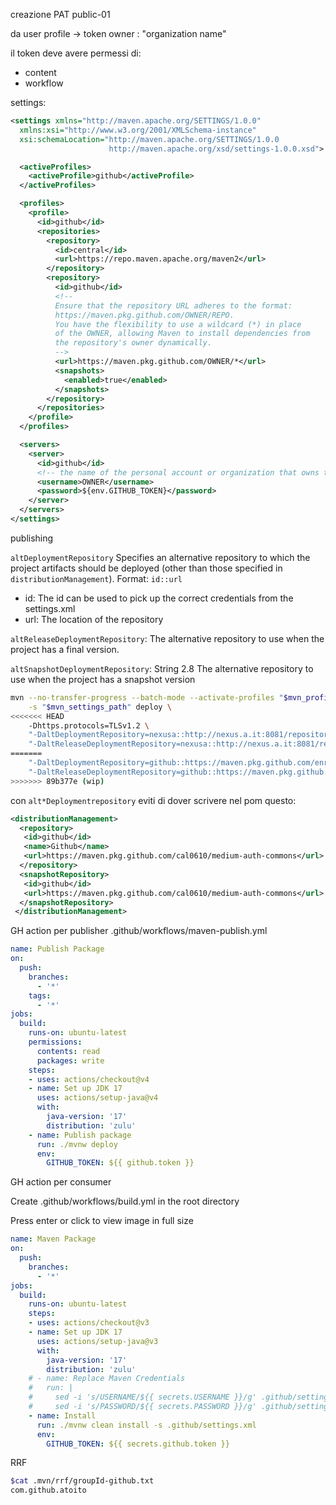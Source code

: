 
creazione PAT public-01 

da user profile -> token owner : "organization name"

il token deve avere permessi di:

- content
- workflow

settings:

```xml
<settings xmlns="http://maven.apache.org/SETTINGS/1.0.0"
  xmlns:xsi="http://www.w3.org/2001/XMLSchema-instance"
  xsi:schemaLocation="http://maven.apache.org/SETTINGS/1.0.0
                      http://maven.apache.org/xsd/settings-1.0.0.xsd">

  <activeProfiles>
    <activeProfile>github</activeProfile>
  </activeProfiles>

  <profiles>
    <profile>
      <id>github</id>
      <repositories>
        <repository>
          <id>central</id>
          <url>https://repo.maven.apache.org/maven2</url>
        </repository>
        <repository>
          <id>github</id>
          <!--
          Ensure that the repository URL adheres to the format: 
          https://maven.pkg.github.com/OWNER/REPO. 
          You have the flexibility to use a wildcard (*) in place 
          of the OWNER, allowing Maven to install dependencies from 
          the repository's owner dynamically.
          -->
          <url>https://maven.pkg.github.com/OWNER/*</url>
          <snapshots>
            <enabled>true</enabled>
          </snapshots>
        </repository>
      </repositories>
    </profile>
  </profiles>

  <servers>
    <server>
      <id>github</id>
      <!-- the name of the personal account or organization that owns the repository -->
      <username>OWNER</username>
      <password>${env.GITHUB_TOKEN}</password>
    </server>
  </servers>
</settings>
```

publishing

`altDeploymentRepository`	Specifies an alternative repository to which the project artifacts should be deployed (other than those specified in `distributionManagement`).
Format: `id::url`
- id: The id can be used to pick up the correct credentials from the settings.xml
- url: The location of the repository

`altReleaseDeploymentRepository`: 	The alternative repository to use when the project has a final version.

`altSnapshotDeploymentRepository`:	String	2.8	The alternative repository to use when the project has a snapshot version

```sh
mvn --no-transfer-progress --batch-mode --activate-profiles "$mvn_profiles" \
    -s "$mvn_settings_path" deploy \
<<<<<<< HEAD
    -Dhttps.protocols=TLSv1.2 \
    "-DaltDeploymentRepository=nexusa::http://nexus.a.it:8081/repository/maven-snapshots" \
    "-DaltReleaseDeploymentRepository=nexusa::http://nexus.a.it:8081/repository/maven-releases"
=======
    "-DaltDeploymentRepository=github::https://maven.pkg.github.com/enr/messages" \
    "-DaltReleaseDeploymentRepository=github::https://maven.pkg.github.com/enr/messages"
>>>>>>> 89b377e (wip)
```

con `alt*Deploymentrepository` eviti di dover scrivere nel pom questo:

```xml
<distributionManagement>
  <repository>
   <id>github</id>
   <name>Github</name>
   <url>https://maven.pkg.github.com/cal0610/medium-auth-commons</url>
  </repository>
  <snapshotRepository>
   <id>github</id>
   <url>https://maven.pkg.github.com/cal0610/medium-auth-commons</url>
  </snapshotRepository>
 </distributionManagement>
```

GH action per publisher .github/workflows/maven-publish.yml

```yaml
name: Publish Package
on:
  push:
    branches:
      - '*'
    tags:
      - '*'
jobs:
  build:
    runs-on: ubuntu-latest
    permissions:
      contents: read
      packages: write
    steps:
    - uses: actions/checkout@v4
    - name: Set up JDK 17
      uses: actions/setup-java@v4
      with:
        java-version: '17'
        distribution: 'zulu'
    - name: Publish package
      run: ./mvnw deploy
      env:
        GITHUB_TOKEN: ${{ github.token }}
```

GH action per consumer

Create .github/workflows/build.yml in the root directory

Press enter or click to view image in full size

```yaml
name: Maven Package
on:
  push:
    branches:
      - '*'
jobs:
  build:
    runs-on: ubuntu-latest
    steps:
    - uses: actions/checkout@v3
    - name: Set up JDK 17
      uses: actions/setup-java@v3
      with:
        java-version: '17'
        distribution: 'zulu'
    # - name: Replace Maven Credentials
    #   run: |
    #     sed -i 's/USERNAME/${{ secrets.USERNAME }}/g' .github/settings.xml
    #     sed -i 's/PASSWORD/${{ secrets.PASSWORD }}/g' .github/settings.xml
    - name: Install
      run: ./mvnw clean install -s .github/settings.xml
      env:
        GITHUB_TOKEN: ${{ secrets.github.token }}
```

RRF

```sh
$cat .mvn/rrf/groupId-github.txt
com.github.atoito
```




